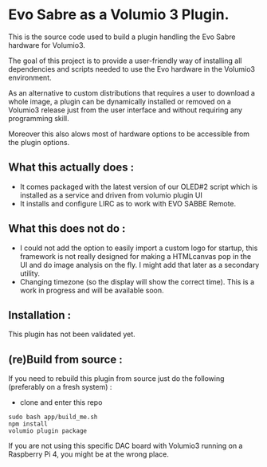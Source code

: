 # Evo Sabre as a Volumio 3 Plugin.


This is the source code used to build a plugin handling the Evo Sabre hardware for Volumio3. 

The goal of this project is to provide a user-friendly way of installing all dependencies and scripts needed to use the Evo hardware in the Volumio3 environment.

As an alternative to custom distributions that requires a user to download a whole image, a plugin can be dynamically installed or removed on a Volumio3 release just from the user interface and without requiring any programming skill. 

Moreover this also alows most of hardware options to be accessible from the plugin options. 

## What this actually does : 
* It comes packaged with the latest version of our OLED#2 script which is installed as a service and driven from volumio plugin UI
* It installs and configure LIRC as to work with EVO SABBE Remote.


## What this does not do : 
* I could not add the option to easily import a custom logo for startup, this framework is not really designed for making a HTMLcanvas pop in the UI and do image analysis on the fly. I might add that later as a secondary utility. 
* Changing timezone (so the display will show the correct time). This is a work in progress and will be available soon.

## Installation : 
This plugin has not been validated yet. 

## (re)Build from source : 
If you need to rebuild this plugin from source just do the following (preferably on a fresh system) : 

* clone and enter this repo 

```
sudo bash app/build_me.sh 
npm install
volumio plugin package 
```

If you are not using this specific DAC board with Volumio3 running on a Raspberry Pi 4, you might be at the wrong place.


